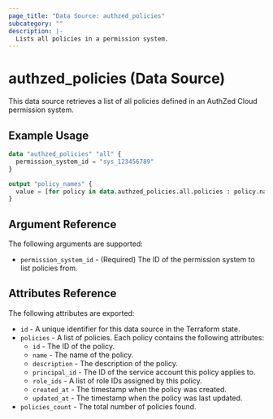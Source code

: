 ```yaml
---
page_title: "Data Source: authzed_policies"
subcategory: ""
description: |-
  Lists all policies in a permission system.
---
```


# authzed_policies (Data Source)

This data source retrieves a list of all policies defined in an AuthZed Cloud permission system.

## Example Usage

```terraform
data "authzed_policies" "all" {
  permission_system_id = "sys_123456789"
}

output "policy_names" {
  value = [for policy in data.authzed_policies.all.policies : policy.name]
}
```

## Argument Reference

The following arguments are supported:

* `permission_system_id` - (Required) The ID of the permission system to list policies from.

## Attributes Reference

The following attributes are exported:

* `id` - A unique identifier for this data source in the Terraform state.
* `policies` - A list of policies. Each policy contains the following attributes:
  * `id` - The ID of the policy.
  * `name` - The name of the policy.
  * `description` - The description of the policy.
  * `principal_id` - The ID of the service account this policy applies to.
  * `role_ids` - A list of role IDs assigned by this policy.
  * `created_at` - The timestamp when the policy was created.
  * `updated_at` - The timestamp when the policy was last updated.
* `policies_count` - The total number of policies found. 

